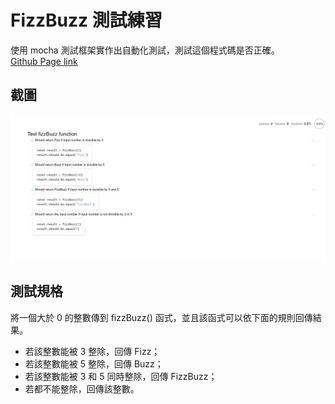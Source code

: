 # FizzBuzz 測試練習
使用 mocha 測試框架實作出自動化測試，測試這個程式碼是否正確。  
[Github Page link](https://lianginger.github.io/fizzbuzz/)

## 截圖
![screenshot](img/screenshot.jpg)

## 測試規格
將一個大於 0 的整數傳到 fizzBuzz() 函式，並且該函式可以依下面的規則回傳結果。

- 若該整數能被 3 整除，回傳 Fizz；
- 若該整數能被 5 整除，回傳 Buzz；
- 若該整數能被 3 和 5 同時整除，回傳 FizzBuzz；
- 若都不能整除，回傳該整數。